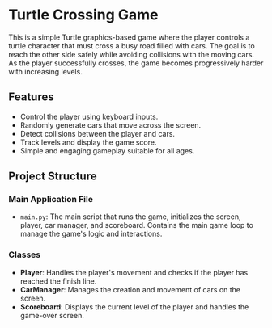 # Turtle Crossing Game

This is a simple Turtle graphics-based game where the player controls a turtle character that must cross a busy road filled with cars. The goal is to reach the other side safely while avoiding collisions with the moving cars. As the player successfully crosses, the game becomes progressively harder with increasing levels.

## Features

- Control the player using keyboard inputs.
- Randomly generate cars that move across the screen.
- Detect collisions between the player and cars.
- Track levels and display the game score.
- Simple and engaging gameplay suitable for all ages.

## Project Structure

### Main Application File

- `main.py`: The main script that runs the game, initializes the screen, player, car manager, and scoreboard. Contains the main game loop to manage the game's logic and interactions.

### Classes

- **Player**: Handles the player's movement and checks if the player has reached the finish line.
- **CarManager**: Manages the creation and movement of cars on the screen.
- **Scoreboard**: Displays the current level of the player and handles the game-over screen.

